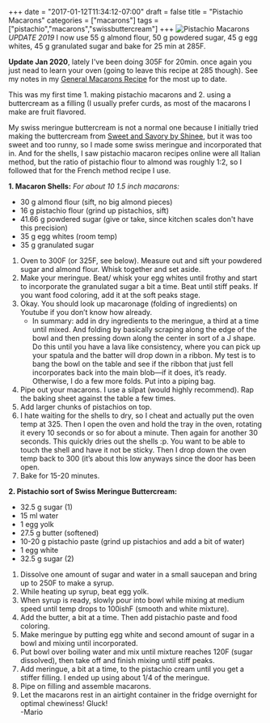 +++
date = "2017-01-12T11:34:12-07:00"
draft = false
title = "Pistachio Macarons"
categories = ["macarons"]
tags = ["pistachio","macarons","swissbuttercream"]
+++
![Pistachio Macarons](https://farm5.staticflickr.com/4216/34656127423_0550749a1d_h.jpg)
*UPDATE 2019* I now use 55 g almond flour, 50 g powdered sugar, 45 g egg whites, 45 g granulated sugar and bake for 25 min at 285F.

**Update Jan 2020**, lately I've been doing 305F for 20min. once again you just nead to learn your oven (going to leave this recipe at 285 though). See my notes in my [General Macarons Recipe](https://www.mariozeats.com/post/macarons/) for the most up to date.  

This was my first time 1. making pistachio macarons and 2. using a buttercream as a filling (I usually prefer curds, as most of the macarons I make are fruit flavored.

My swiss meringue buttercream is not a normal one because I initially tried making the buttercream from [Sweet and Savory by Shinee](http://www.sweetandsavorybyshinee.com/pistachio-macarons/), but it was too sweet and too runny, so I made some swiss meringue and incorporated that in. And for the shells, I saw pistachio macaron recipes online were all Italian method, but the ratio of pistachio flour to almond was roughly 1:2, so I followed that for the French method recipe I use.

**1. Macaron Shells:** *For about 10 1.5 inch macarons:*

- 30 g almond flour (sift, no big almond pieces)
- 16 g pistachio flour (grind up pistachios, sift) 
- 41.66 g powdered sugar (give or take, since kitchen scales don't have this precision)
- 35 g egg whites (room temp)
- 35 g granulated sugar

1. Oven to 300F (or 325F, see below). Measure out and sift your powdered sugar and almond flour. Whisk together and set aside.
2. Make your meringue. Beat/ whisk your egg whites until frothy and start to incorporate the granulated sugar a bit a time. Beat until stiff peaks. If you want food coloring, add it at the soft peaks stage.
3. Okay. You should look up macaronage (folding of ingredients) on Youtube if you don’t know how already.
    - In summary: add in dry ingredients to the meringue, a third at a time until mixed. And folding by basically scraping along the edge of the bowl and then pressing down along the center in sort of a J shape. Do this until you have a lava like consistency, where you can pick up your spatula and the batter will drop down in a ribbon. My test is to bang the bowl on the table and see if the ribbon that just fell incorporates back into the main blob—if it does, it’s ready. Otherwise, I do a few more folds. Put into a piping bag.
4. Pipe out your macarons. I use a silpat (would highly recommend). Rap the baking sheet against the table a few times. 
5. Add larger chunks of pistachios on top.
6. I hate waiting for the shells to dry, so I cheat and actually put the oven temp at 325. Then I open the oven and hold the tray in the oven, rotating it every 10 seconds or so for about a minute. Then again for another 30 seconds. This quickly dries out the shells :p.
You want to be able to touch the shell and have it not be sticky. Then I drop down the oven temp back to 300 (it’s about this low anyways since the door has been open.
7. Bake for 15-20 minutes.

**2. Pistachio sort of Swiss Meringue Buttercream:**

- 32.5 g sugar (1)
- 15 ml water
- 1 egg yolk
- 27.5 g butter (softened)
- 10-20 g pistachio paste (grind up pistachios and add a bit of water)
- 1 egg white
- 32.5 g sugar (2)

1. Dissolve one amount of sugar and water in a small saucepan and bring up to 250F to make a syrup.
2. While heating up syrup, beat egg yolk.
3. When syrup is ready, slowly pour into bowl while mixing at medium speed until temp drops to 100ishF (smooth and white mixture).
4. Add the butter, a bit at a time. Then add pistachio paste and food coloring.
5. Make meringue by putting egg white and second amount of sugar in a bowl and mixing until incorporated.
6. Put bowl over boiling water and mix until mixture reaches 120F (sugar dissolved), then take off and finish mixing until stiff peaks.
7. Add meringue, a bit at a time, to the pistachio cream until you get a stiffer filling. I ended up using about 1/4 of the meringue.
8. Pipe on filling and assemble macarons.
9. Let the macarons rest in an airtight container in the fridge overnight for optimal chewiness!
Gluck!  
-Mario